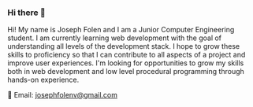 ### Hi there 👋

<!--
**JosephFolenV/JosephFolenV** is a ✨ _special_ ✨ repository because its `README.md` (this file) appears on your GitHub profile.

Here are some ideas to get you started:

- 🔭 I’m currently working on ...
- 🌱 I’m currently learning ...
- 👯 I’m looking to collaborate on ...
- 🤔 I’m looking for help with ...
- 💬 Ask me about ...
- 📫 How to reach me: ...
- 😄 Pronouns: ...
- ⚡ Fun fact: ...
-->

Hi! My name is Joseph Folen and I am a Junior Computer Engineering student. I am currently learning web development with the goal of understanding all levels of the development stack. I hope to grow these skills to proficiency so that I can contribute to all aspects of a project and improve user experiences. I'm looking for opportunities to grow my skills both in web development and low level procedural programming through hands-on experience. 

📧 Email: josephfolenv@gmail.com
